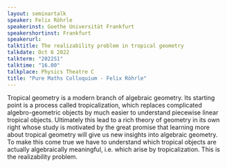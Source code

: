 ```yaml
---
layout: seminartalk
speaker: Felix Röhrle
speakerinst: Goethe Universität Frankfurt
speakershortinst: Frankfurt
speakerurl: 
talktitle: The realizability problem in tropical geometry
talkdate: Oct 6 2022
talkterm: "2022S1"
talktime: "16.00"
talkplace: Physics Theatre C
title: "Pure Maths Colloquium - Felix Röhrle"
---
```


 Tropical geometry is a modern branch of algebraic geometry. Its starting point is a process called tropicalization, which replaces complicated algebro-geometric objects by much easier to understand piecewise linear tropical objects. Ultimately this lead to a rich theory of geometry in its own right whose study is motivated by the great promise that learning more about tropical geometry will give us new insights into algebraic geometry. To make this come true we have to understand which tropical objects are actually algebraically meaningful, i.e. which arise by tropicalization. This is the realizability problem.